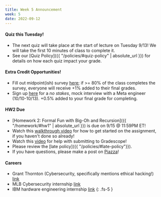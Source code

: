 ```yaml
---
title: Week 5 Announcement
week: 5
date: 2022-09-12
---
```


#### Quiz this Tuesday!
- The next quiz will take place at the start of lecture on Tuesday 9/13! We will take the first 10 minutes of class to complete it. 
- See our [Quiz Policy]({{ "/policies/#quiz-policy" | absolute_url }}) for details on how each quiz impact your grade.

#### Extra Credit Opportunities!
- Fill out midpoint(ish) survey [here](https://forms.gle/uGm2A2wLa2DRZZAQA); if >= 80% of the class completes the survey, everyone will receive +1% added to their final grades.
- Sign up [here](https://piazza.com/interview/facebook/ci_l7z1gadhg8v5f2?inv=link_l80daoxvgmf467) for a _no stakes_, mock interview with a Meta engineer (10/10-10/13). +0.5% added to your final grade for completing. 


#### HW2 Due 

- [Homework 2: Formal Fun with Big-Oh and Recursion]({{ "/homework/#hw1" | absolute_url }}) is due on 9/15 @ 11:59PM ET!
- Watch this [walkthrough video](https://drive.google.com/file/d/1RDxjAIxhuo-tNVdJs1qYWdcL2gMe-Tv_/view?usp=sharing) for how to get started on the assignment, if you haven't done so already!
- Watch this [video](https://ncaandt-my.sharepoint.com/:v:/g/personal/cflucas_ncat_edu/EaEFV4zqtzpLipSQm_dVXbQB_6evK9QFRPdZQmeiR2BI-A?e=pZVnQr) for help with submitting to Gradescope!
- Please review the [late policy]({{ "/policies/#late-policy"}}).
- If you have questions, please make a post on [Piazza](https://piazza.com/class/l6fee1cmjpp5az)!


#### Careers
- Grant Thornton (Cybersecurity, specifically mentions ethical hacking!) [link](https://www.google.com/search?q=cybersecurity+internship&sxsrf=ALiCzsbGUOwtlJswemTCg6T_ca-0fSYUXw:1662906155179&source=hp&ei=K-8dY-DrCLng0PEP9eKsqAU&iflsig=AJiK0e8AAAAAYx39O1NXpGNKQ9kd5gGghUKD8UxNWpte&oq=cybersecu&gs_lcp=Cgdnd3Mtd2l6EAMYADIECCMQJzIECCMQJzIICAAQgAQQsQMyCwgAEIAEELEDEMkDMgUIABCSAzIFCAAQkgMyCAgAEIAEELEDMgsIABCABBCxAxCDATILCAAQgAQQsQMQgwEyCAgAEIAEELEDOgUIABCRAjoICAAQsQMQgwE6CwguELEDEIMBENQCOhEILhCABBCxAxCDARDHARDRAzoFCAAQgAQ6CwguEIAEELEDEIMBOg4ILhCABBCxAxCDARDUAjoICC4QgAQQsQM6CggAEIAEEIcCEBQ6DgguEIAEELEDEMcBENEDUABYwAdgig5oAHAAeACAAUWIAfcDkgEBOZgBAKABAQ&sclient=gws-wiz&ibp=htl;jobs&sa=X&ved=2ahUKEwiwrbKY-Iz6AhVNFlkFHVocDuoQkd0GegQIBhAB#fpstate=tldetail&htivrt=jobs&htiq=cybersecurity+internship&htidocid=rqlKZeVUCz4AAAAAAAAAAA%3D%3D) 
- MLB Cybersecurity internship [link](https://www.google.com/search?q=cybersecurity+internship&sxsrf=ALiCzsbGUOwtlJswemTCg6T_ca-0fSYUXw:1662906155179&source=hp&ei=K-8dY-DrCLng0PEP9eKsqAU&iflsig=AJiK0e8AAAAAYx39O1NXpGNKQ9kd5gGghUKD8UxNWpte&oq=cybersecu&gs_lcp=Cgdnd3Mtd2l6EAMYADIECCMQJzIECCMQJzIICAAQgAQQsQMyCwgAEIAEELEDEMkDMgUIABCSAzIFCAAQkgMyCAgAEIAEELEDMgsIABCABBCxAxCDATILCAAQgAQQsQMQgwEyCAgAEIAEELEDOgUIABCRAjoICAAQsQMQgwE6CwguELEDEIMBENQCOhEILhCABBCxAxCDARDHARDRAzoFCAAQgAQ6CwguEIAEELEDEIMBOg4ILhCABBCxAxCDARDUAjoICC4QgAQQsQM6CggAEIAEEIcCEBQ6DgguEIAEELEDEMcBENEDUABYwAdgig5oAHAAeACAAUWIAfcDkgEBOZgBAKABAQ&sclient=gws-wiz&ibp=htl;jobs&sa=X&ved=2ahUKEwiwrbKY-Iz6AhVNFlkFHVocDuoQkd0GegQIBBAB#fpstate=tldetail&htivrt=jobs&htiq=cybersecurity+internship&htidocid=66A0oEV6eRwAAAAAAAAAAA%3D%3D)
- IBM hardware engineering internship [link](https://careers.ibm.com/job/16606577/2023-summer-internship-research-hardware-engineer-hybrid-cloud-remote/?codes=IBM_CareerWebSite)
{: .fs-5 }
